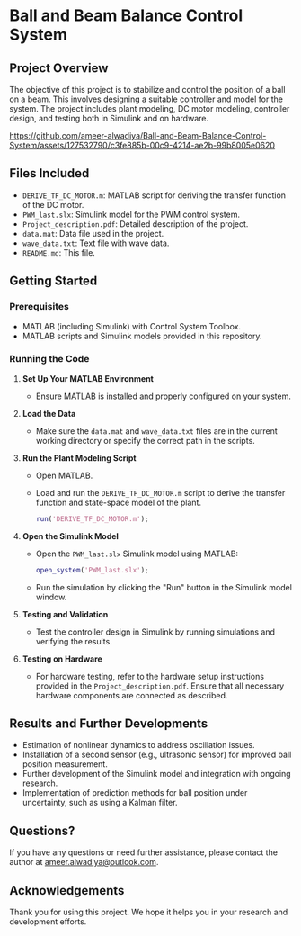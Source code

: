 # Ball and Beam Balance Control System

## Project Overview

The objective of this project is to stabilize and control the position of a ball on a beam. This involves designing a suitable controller and model for the system. The project includes plant modeling, DC motor modeling, controller design, and testing both in Simulink and on hardware.

https://github.com/ameer-alwadiya/Ball-and-Beam-Balance-Control-System/assets/127532790/c3fe885b-00c9-4214-ae2b-99b8005e0620
<!-- Continue with the rest of your README content -->

## Files Included

- `DERIVE_TF_DC_MOTOR.m`: MATLAB script for deriving the transfer function of the DC motor.
- `PWM_last.slx`: Simulink model for the PWM control system.
- `Project_description.pdf`: Detailed description of the project.
- `data.mat`: Data file used in the project.
- `wave_data.txt`: Text file with wave data.
- `README.md`: This file.

## Getting Started

### Prerequisites

- MATLAB (including Simulink) with Control System Toolbox.
- MATLAB scripts and Simulink models provided in this repository.

### Running the Code

1. **Set Up Your MATLAB Environment**
   - Ensure MATLAB is installed and properly configured on your system.

2. **Load the Data**
   - Make sure the `data.mat` and `wave_data.txt` files are in the current working directory or specify the correct path in the scripts.

3. **Run the Plant Modeling Script**
   - Open MATLAB.
   - Load and run the `DERIVE_TF_DC_MOTOR.m` script to derive the transfer function and state-space model of the plant.

     ```matlab
     run('DERIVE_TF_DC_MOTOR.m');
     ```

4. **Open the Simulink Model**
   - Open the `PWM_last.slx` Simulink model using MATLAB:

     ```matlab
     open_system('PWM_last.slx');
     ```

   - Run the simulation by clicking the "Run" button in the Simulink model window.

5. **Testing and Validation**
   - Test the controller design in Simulink by running simulations and verifying the results.

6. **Testing on Hardware**
   - For hardware testing, refer to the hardware setup instructions provided in the `Project_description.pdf`. Ensure that all necessary hardware components are connected as described.

## Results and Further Developments

- Estimation of nonlinear dynamics to address oscillation issues.
- Installation of a second sensor (e.g., ultrasonic sensor) for improved ball position measurement.
- Further development of the Simulink model and integration with ongoing research.
- Implementation of prediction methods for ball position under uncertainty, such as using a Kalman filter.

## Questions?

If you have any questions or need further assistance, please contact the author at ameer.alwadiya@outlook.com.

## Acknowledgements

Thank you for using this project. We hope it helps you in your research and development efforts.


